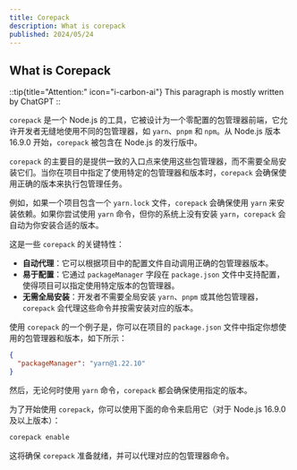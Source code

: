 ```yaml
---
title: Corepack
description: What is corepack
published: 2024/05/24
---
```


## What is Corepack
::tip{title="Attention:" icon="i-carbon-ai"}
This paragraph is mostly written by ChatGPT
::

`corepack` 是一个 Node.js 的工具，它被设计为一个零配置的包管理器前端，它允许开发者无缝地使用不同的包管理器，如 `yarn`、`pnpm` 和 `npm`。从 Node.js 版本 16.9.0 开始，`corepack` 被包含在 Node.js 的发行版中。

`corepack` 的主要目的是提供一致的入口点来使用这些包管理器，而不需要全局安装它们。当你在项目中指定了使用特定的包管理器和版本时，`corepack` 会确保使用正确的版本来执行包管理任务。

例如，如果一个项目包含一个 `yarn.lock` 文件，`corepack` 会确保使用 `yarn` 来安装依赖。如果你尝试使用 `yarn` 命令，但你的系统上没有安装 `yarn`，`corepack` 会自动为你安装合适的版本。

这是一些 `corepack` 的关键特性：

- **自动代理**：它可以根据项目中的配置文件自动调用正确的包管理器版本。
- **易于配置**：它通过 `packageManager` 字段在 `package.json` 文件中支持配置，使得项目可以指定使用特定版本的包管理器。
- **无需全局安装**：开发者不需要全局安装 `yarn`、`pnpm` 或其他包管理器，`corepack` 会代理这些命令并按需安装对应的版本。

使用 `corepack` 的一个例子是，你可以在项目的 `package.json` 文件中指定你想使用的包管理器和版本，如下所示：

```json
{
  "packageManager": "yarn@1.22.10"
}
```

然后，无论何时使用 `yarn` 命令，`corepack` 都会确保使用指定的版本。

为了开始使用 `corepack`，你可以使用下面的命令来启用它（对于 Node.js 16.9.0 及以上版本）：

```sh
corepack enable
```

这将确保 `corepack` 准备就绪，并可以代理对应的包管理器命令。